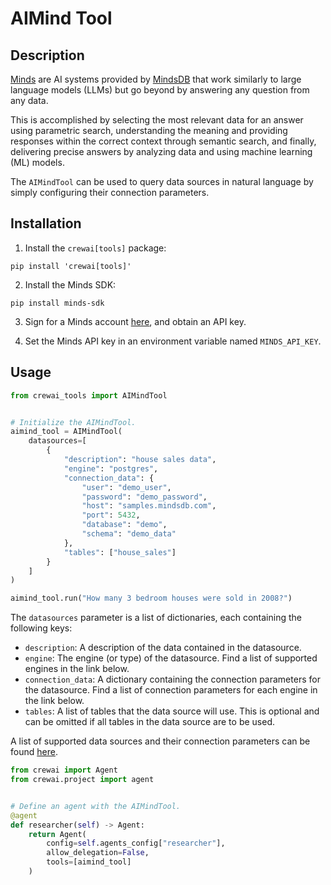 # AIMind Tool

## Description

[Minds](https://mindsdb.com/minds) are AI systems provided by [MindsDB](https://mindsdb.com/) that work similarly to large language models (LLMs) but go beyond by answering any question from any data.

This is accomplished by selecting the most relevant data for an answer using parametric search, understanding the meaning and providing responses within the correct context through semantic search, and finally, delivering precise answers by analyzing data and using machine learning (ML) models.

The `AIMindTool` can be used to query data sources in natural language by simply configuring their connection parameters.

## Installation

1. Install the `crewai[tools]` package:

```shell
pip install 'crewai[tools]'
```

2. Install the Minds SDK:

```shell
pip install minds-sdk
```

3. Sign for a Minds account [here](https://mdb.ai/register), and obtain an API key.

4. Set the Minds API key in an environment variable named `MINDS_API_KEY`.

## Usage

```python
from crewai_tools import AIMindTool


# Initialize the AIMindTool.
aimind_tool = AIMindTool(
    datasources=[
        {
            "description": "house sales data",
            "engine": "postgres",
            "connection_data": {
                "user": "demo_user",
                "password": "demo_password",
                "host": "samples.mindsdb.com",
                "port": 5432,
                "database": "demo",
                "schema": "demo_data"
            },
            "tables": ["house_sales"]
        }
    ]
)

aimind_tool.run("How many 3 bedroom houses were sold in 2008?")
```

The `datasources` parameter is a list of dictionaries, each containing the following keys:

- `description`: A description of the data contained in the datasource.
- `engine`: The engine (or type) of the datasource. Find a list of supported engines in the link below.
- `connection_data`: A dictionary containing the connection parameters for the datasource. Find a list of connection parameters for each engine in the link below.
- `tables`: A list of tables that the data source will use. This is optional and can be omitted if all tables in the data source are to be used.

A list of supported data sources and their connection parameters can be found [here](https://docs.mdb.ai/docs/data_sources).

```python
from crewai import Agent
from crewai.project import agent


# Define an agent with the AIMindTool.
@agent
def researcher(self) -> Agent:
    return Agent(
        config=self.agents_config["researcher"],
        allow_delegation=False,
        tools=[aimind_tool]
    )
```
